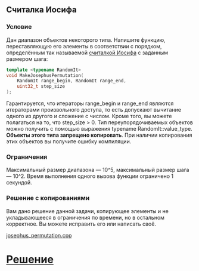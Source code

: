 ## Считалка Иосифа ##

### Условие ###

Дан диапазон объектов некоторого типа. Напишите функцию, переставляющую его элементы в соответствии с порядком, определённым так называемой [считалкой Иосифа](https://ru.wikipedia.org/wiki/%D0%97%D0%B0%D0%B4%D0%B0%D1%87%D0%B0_%D0%98%D0%BE%D1%81%D0%B8%D1%84%D0%B0_%D0%A4%D0%BB%D0%B0%D0%B2%D0%B8%D1%8F) с заданным размером шага:

```cpp
template <typename RandomIt>
void MakeJosephusPermutation(
    RandomIt range_begin, RandomIt range_end,
    uint32_t step_size
);
```

Гарантируется, что итераторы range_begin и range_end являются итераторами произвольного доступа, то есть допускают вычитание одного из другого и сложение с числом. Кроме того, вы можете полагаться на то, что step_size > 0. Тип переупорядочиваемых объектов можно получить с помощью выражения typename RandomIt::value_type. **Объекты этого типа запрещено копировать**. При наличии копирования этих объектов вы получите ошибку компиляции.

### Ограничения ###

Максимальный размер диапазона — 10^5, максимальный размер шага — 10^2. Время выполнения одного вызова функции ограничено 1 секундой.

### Решение с копированиями ###

Вам дано решение данной задачи, копирующее элементы и не укладывающееся в ограничения по времени, но в остальном корректное. Вы можете исправить его или написать своё.

[josephus_permutation.cpp](Source/josephus_permutation.cpp)

# [Решение](Solution/permutation.cpp)

